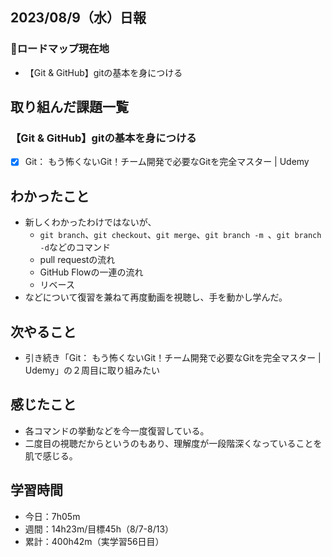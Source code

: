 ## 2023/08/9（水）日報
### :round_pushpin:ロードマップ現在地
- 【Git & GitHub】gitの基本を身につける
## 取り組んだ課題一覧
### 【Git & GitHub】gitの基本を身につける
- [x] Git： もう怖くないGit！チーム開発で必要なGitを完全マスター | Udemy
## わかったこと
- 新しくわかったわけではないが、
  - `git branch`、`git checkout`、`git merge`、`git branch -m `、`git branch -d`などのコマンド
  - pull requestの流れ
  - GitHub Flowの一連の流れ
  - リベース
- などについて復習を兼ねて再度動画を視聴し、手を動かし学んだ。
## 次やること
- 引き続き「Git： もう怖くないGit！チーム開発で必要なGitを完全マスター | Udemy」の２周目に取り組みたい
## 感じたこと
- 各コマンドの挙動などを今一度復習している。
- 二度目の視聴だからというのもあり、理解度が一段階深くなっていることを肌で感じる。
## 学習時間
- 今日：7h05m
- 週間：14h23m/目標45h（8/7-8/13）
- 累計：400h42m（実学習56日目）
